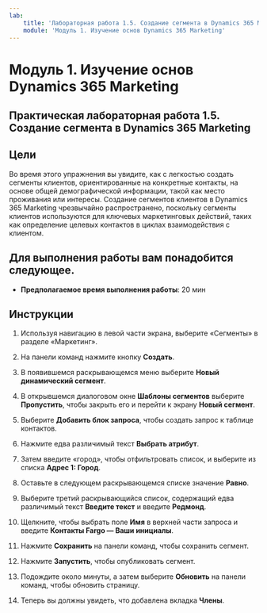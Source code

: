 ```yaml
---
lab:
    title: 'Лабораторная работа 1.5. Создание сегмента в Dynamics 365 Marketing'
    module: 'Модуль 1. Изучение основ Dynamics 365 Marketing'
---
```


Модуль 1. Изучение основ Dynamics 365 Marketing
========================

## Практическая лабораторная работа 1.5. Создание сегмента в Dynamics 365 Marketing

## Цели

Во время этого упражнения вы увидите, как с легкостью создать сегменты клиентов, ориентированные на конкретные контакты, на основе общей демографической информации, такой как место проживания или интересы. Создание сегментов клиентов в Dynamics 365 Marketing чрезвычайно распространено, поскольку сегменты клиентов используются для ключевых маркетинговых действий, таких как определение целевых контактов в циклах взаимодействия с клиентом.

## Для выполнения работы вам понадобится следующее.

  - **Предполагаемое время выполнения работы**: 20 мин

## Инструкции

1. Используя навигацию в левой части экрана, выберите «Сегменты» в разделе «Маркетинг». 

2. На панели команд нажмите кнопку **Создать**.

3. В появившемся раскрывающемся меню выберите **Новый динамический сегмент**.

4. В открывшемся диалоговом окне **Шаблоны сегментов** выберите **Пропустить**, чтобы закрыть его и перейти к экрану **Новый сегмент**.

5. Выберите **Добавить блок запроса**, чтобы создать запрос к таблице контактов. 

6. Нажмите едва различимый текст **Выбрать атрибут**. 

7. Затем введите «город», чтобы отфильтровать список, и выберите из списка **Адрес 1: Город**.

8. Оставьте в следующем раскрывающемся списке значение **Равно**. 

9. Выберите третий раскрывающийся список, содержащий едва различимый текст **Введите текст** и введите **Редмонд**.

10. Щелкните, чтобы выбрать поле **Имя** в верхней части запроса и введите **Контакты Fargo — Ваши инициалы**.

11. Нажмите **Сохранить** на панели команд, чтобы сохранить сегмент.

12. Нажмите **Запустить**, чтобы опубликовать сегмент. 

13. Подождите около минуты, а затем выберите **Обновить** на панели команд, чтобы обновить страницу. 

14. Теперь вы должны увидеть, что добавлена вкладка **Члены**. 
